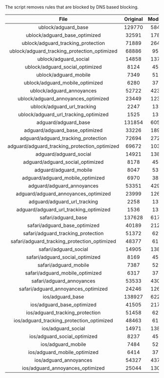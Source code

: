 The script removes rules that are blocked by DNS based blocking.


| File | Original | Modified |
|:----:|:-----:|:-----:|
| ublock/adguard_base | 129770 | 58456 |
| ublock/adguard_base_optimized | 32591 | 17881 |
| ublock/adguard_tracking_protection | 71889 | 26485 |
| ublock/adguard_tracking_protection_optimized | 68886 | 9574 |
| ublock/adguard_social | 14858 | 13778 |
| ublock/adguard_social_optimized | 8124 | 4541 |
| ublock/adguard_mobile | 7349 | 5187 |
| ublock/adguard_mobile_optimized | 6280 | 3706 |
| ublock/adguard_annoyances | 52722 | 42395 |
| ublock/adguard_annoyances_optimized | 23449 | 12304 |
| ublock/adguard_url_tracking | 2247 | 1366 |
| ublock/adguard_url_tracking_optimized | 1525 | 1363 |
| adguard/adguard_base | 131854 | 60579 |
| adguard/adguard_base_optimized | 33226 | 18943 |
| adguard/adguard_tracking_protection | 72694 | 27230 |
| adguard/adguard_tracking_protection_optimized | 69672 | 10303 |
| adguard/adguard_social | 14921 | 13843 |
| adguard/adguard_social_optimized | 8178 | 4592 |
| adguard/adguard_mobile | 8047 | 5374 |
| adguard/adguard_mobile_optimized | 6970 | 3886 |
| adguard/adguard_annoyances | 53351 | 42936 |
| adguard/adguard_annoyances_optimized | 23999 | 12609 |
| adguard/adguard_url_tracking | 2258 | 1375 |
| adguard/adguard_url_tracking_optimized | 1536 | 1372 |
| safari/adguard_base | 137628 | 61772 |
| safari/adguard_base_optimized | 40189 | 21222 |
| safari/adguard_tracking_protection | 51372 | 6272 |
| safari/adguard_tracking_protection_optimized | 48377 | 6116 |
| safari/adguard_social | 14905 | 13824 |
| safari/adguard_social_optimized | 8169 | 4576 |
| safari/adguard_mobile | 7387 | 5230 |
| safari/adguard_mobile_optimized | 6317 | 3743 |
| safari/adguard_annoyances | 53533 | 43038 |
| safari/adguard_annoyances_optimized | 24246 | 12686 |
| ios/adguard_base | 138927 | 62281 |
| ios/adguard_base_optimized | 41505 | 21728 |
| ios/adguard_tracking_protection | 51458 | 6282 |
| ios/adguard_tracking_protection_optimized | 48463 | 6126 |
| ios/adguard_social | 14971 | 13863 |
| ios/adguard_social_optimized | 8237 | 4597 |
| ios/adguard_mobile | 7484 | 5275 |
| ios/adguard_mobile_optimized | 6414 | 3785 |
| ios/adguard_annoyances | 54327 | 43717 |
| ios/adguard_annoyances_optimized | 25044 | 13017 |